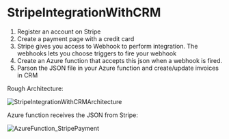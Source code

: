 # StripeIntegrationWithCRM
1. Register an account on Stripe
2. Create a payment page with a credit card
3. Stripe gives you access to Webhook to perform integration. The webhooks lets you choose triggers to fire your webhook
4. Create an Azure function that accepts this json when a webhook is fired.
5. Parson the JSON file in your Azure function and create/update invoices in CRM

Rough Architecture:

![StripeIntegrationWithCRMArchitecture](https://user-images.githubusercontent.com/18374071/210919833-ed1df7c3-228c-40a0-ad1d-d80c3d647a37.JPG)

Azure function receives the JSON from Stripe:

![AzureFunction_StripePayment](https://user-images.githubusercontent.com/18374071/210919877-b1f9d845-a6fd-4408-ad23-d9bfcf2aba74.JPG)
